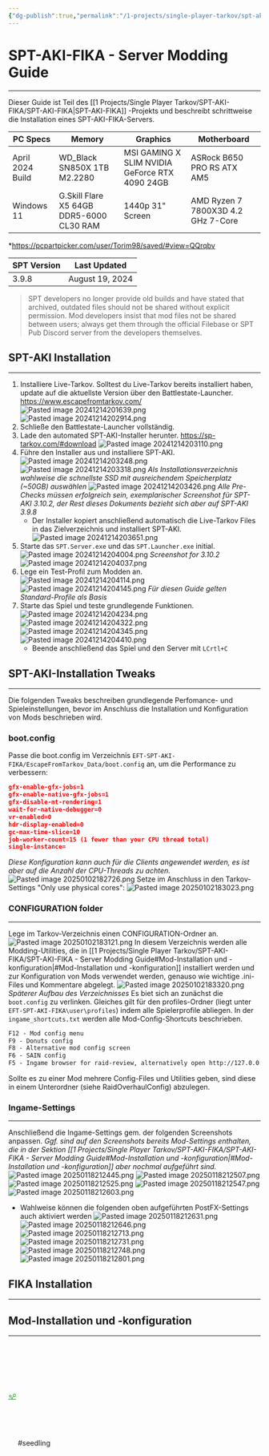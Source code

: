```yaml
---
{"dg-publish":true,"permalink":"/1-projects/single-player-tarkov/spt-aki-fika/spt-aki-fika-server-modding-guide/","created":"2024-11-23T16:51:04.000+01:00","updated":"2025-01-18T21:29:24.894+01:00"}
---
```


# SPT-AKI-FIKA - Server Modding Guide
---
Dieser Guide ist Teil des [[1 Projects/Single Player Tarkov/SPT-AKI-FIKA/SPT-AKI-FIKA\|SPT-AKI-FIKA]] -Projekts und beschreibt schrittweise die Installation eines SPT-AKI-FIKA-Servers.

| PC Specs         | Memory                                   | Graphics                                       | Motherboard                        |
| ---------------- | ---------------------------------------- | ---------------------------------------------- | ---------------------------------- |
| April 2024 Build | WD_Black SN850X 1TB M2.2280              | MSI GAMING X SLIM NVIDIA GeForce RTX 4090 24GB | ASRock B650 PRO RS ATX AM5         |
| Windows 11       | G.Skill Flare X5 64GB DDR5-6000 CL30 RAM | 1440p 31" Screen                               | AMD Ryzen 7 7800X3D 4.2 GHz 7-Core |
*https://pcpartpicker.com/user/Torim98/saved/#view=QQrqbv

| SPT Version | Last Updated    |
| ----------- | --------------- |
| 3.9.8       | August 19, 2024 |
> SPT developers no longer provide old builds and have stated that archived, outdated files should not be shared without explicit permission. Mod developers insist that mod files not be shared between users; always get them through the official Filebase or SPT Pub Discord server from the developers themselves.
## SPT-AKI Installation
---
1. Installiere Live-Tarkov. Solltest du Live-Tarkov bereits installiert haben, update auf die aktuellste Version über den Battlestate-Launcher.
	https://www.escapefromtarkov.com/
	![Pasted image 20241214201639.png](/img/user/6%20System/assets/Pasted%20image%2020241214201639.png)
	![Pasted image 20241214202914.png](/img/user/6%20System/assets/Pasted%20image%2020241214202914.png)
2. Schließe den Battlestate-Launcher vollständig.
3. Lade den automated SPT-AKI-Installer herunter.
	https://sp-tarkov.com/#download
	![Pasted image 20241214203110.png](/img/user/6%20System/assets/Pasted%20image%2020241214203110.png)
4. Führe den Installer aus und installiere SPT-AKI.
	![Pasted image 20241214203248.png](/img/user/6%20System/assets/Pasted%20image%2020241214203248.png)
	![Pasted image 20241214203318.png](/img/user/6%20System/assets/Pasted%20image%2020241214203318.png)
	*Als Installationsverzeichnis wahlweise die schnellste SSD mit ausreichendem Speicherplatz (~50GB) auswählen*
	![Pasted image 20241214203426.png](/img/user/6%20System/assets/Pasted%20image%2020241214203426.png)
	*Alle Pre-Checks müssen erfolgreich sein, exemplarischer Screenshot für SPT-AKI 3.10.2, der Rest dieses Dokuments bezieht sich aber auf SPT-AKI 3.9.8*
	- Der Installer kopiert anschließend automatisch die Live-Tarkov Files in das Zielverzeichnis und installiert SPT-AKI.
	![Pasted image 20241214203651.png](/img/user/6%20System/assets/Pasted%20image%2020241214203651.png)
5. Starte das `SPT.Server.exe` und das `SPT.Launcher.exe` initial.
	![Pasted image 20241214204004.png](/img/user/6%20System/assets/Pasted%20image%2020241214204004.png)
	*Screenshot for 3.10.2*
	![Pasted image 20241214204037.png](/img/user/6%20System/assets/Pasted%20image%2020241214204037.png)
6. Lege ein Test-Profil zum Modden an.
	![Pasted image 20241214204114.png](/img/user/6%20System/assets/Pasted%20image%2020241214204114.png)
	![Pasted image 20241214204145.png](/img/user/6%20System/assets/Pasted%20image%2020241214204145.png)
	*Für diesen Guide gelten Standard-Profile als Basis*
7. Starte das Spiel und teste grundlegende Funktionen.
	![Pasted image 20241214204234.png](/img/user/6%20System/assets/Pasted%20image%2020241214204234.png)
	![Pasted image 20241214204322.png](/img/user/6%20System/assets/Pasted%20image%2020241214204322.png)
	![Pasted image 20241214204345.png](/img/user/6%20System/assets/Pasted%20image%2020241214204345.png)
	![Pasted image 20241214204410.png](/img/user/6%20System/assets/Pasted%20image%2020241214204410.png)
	- Beende anschließend das Spiel und den Server mit `LCrtl+C`
## SPT-AKI-Installation Tweaks
---
Die folgenden Tweaks beschreiben grundlegende Perfomance- und Spieleinstellungen, bevor im Anschluss die Installation und Konfiguration von Mods beschrieben wird.
### boot.config
Passe die boot.config im Verzeichnis `EFT-SPT-AKI-FIKA/EscapeFromTarkov_Data/boot.config` an, um die Performance zu verbessern:
```JSON
gfx-enable-gfx-jobs=1
gfx-enable-native-gfx-jobs=1
gfx-disable-mt-rendering=1
wait-for-native-debugger=0
vr-enabled=0
hdr-display-enabled=0
gc-max-time-slice=10
job-worker-count=15 (1 fewer than your CPU thread total)
single-instance=
```
*Diese Konfiguration kann auch für die Clients angewendet werden, es ist aber auf die Anzahl der CPU-Threads zu achten.*
![Pasted image 20250102182726.png](/img/user/6%20System/assets/Pasted%20image%2020250102182726.png)
Setze im Anschluss in den Tarkov-Settings "Only use physical cores":
![Pasted image 20250102183023.png](/img/user/6%20System/assets/Pasted%20image%2020250102183023.png)
### CONFIGURATION folder
---
Lege im Tarkov-Verzeichnis einen CONFIGURATION-Ordner an.
![Pasted image 20250102183121.png](/img/user/6%20System/assets/Pasted%20image%2020250102183121.png)
In diesem Verzeichnis werden alle Modding-Utilities, die in [[1 Projects/Single Player Tarkov/SPT-AKI-FIKA/SPT-AKI-FIKA - Server Modding Guide#Mod-Installation und -konfiguration\|#Mod-Installation und -konfiguration]] installiert werden und zur Konfiguration von Mods verwendet werden, genauso wie wichtige .ini-Files und Kommentare abgelegt.
![Pasted image 20250102183320.png](/img/user/6%20System/assets/Pasted%20image%2020250102183320.png)
*Späterer Aufbau des Verzeichnisses*
Es biet sich an zunächst die `boot.config` zu verlinken. Gleiches gilt für den profiles-Ordner (liegt unter `EFT-SPT-AKI-FIKA\user\profiles`) indem alle Spielerprofile abliegen. In der `ingame_shortcuts.txt` werden alle Mod-Config-Shortcuts beschrieben.
```ingame_shortcuts.txt
F12 - Mod config menu
F9 - Donuts config
F8 - Alternative mod config screen
F6 - SAIN config
F5 - Ingame browser for raid-review, alternatively open http://127.0.0.1:7829/ in browser
```
Sollte es zu einer Mod mehrere Config-Files und Utilities geben, sind diese in einem Unterordner (siehe RaidOverhaulConfig) abzulegen.
### Ingame-Settings
---
Anschließend die Ingame-Settings gem. der folgenden Screenshots anpassen.
*Ggf. sind auf den Screenshots bereits Mod-Settings enthalten, die in der Sektion [[1 Projects/Single Player Tarkov/SPT-AKI-FIKA/SPT-AKI-FIKA - Server Modding Guide#Mod-Installation und -konfiguration\|#Mod-Installation und -konfiguration]] aber nochmal aufgeführt sind.*
![Pasted image 20250118212445.png](/img/user/6%20System/assets/Pasted%20image%2020250118212445.png)
![Pasted image 20250118212507.png](/img/user/6%20System/assets/Pasted%20image%2020250118212507.png)
![Pasted image 20250118212525.png](/img/user/6%20System/assets/Pasted%20image%2020250118212525.png)
![Pasted image 20250118212547.png](/img/user/6%20System/assets/Pasted%20image%2020250118212547.png)
![Pasted image 20250118212603.png](/img/user/6%20System/assets/Pasted%20image%2020250118212603.png)
- Wahlweise können die folgenden oben aufgeführten PostFX-Settings auch aktiviert werden
![Pasted image 20250118212631.png](/img/user/6%20System/assets/Pasted%20image%2020250118212631.png)
![Pasted image 20250118212646.png](/img/user/6%20System/assets/Pasted%20image%2020250118212646.png)
![Pasted image 20250118212713.png](/img/user/6%20System/assets/Pasted%20image%2020250118212713.png)
![Pasted image 20250118212731.png](/img/user/6%20System/assets/Pasted%20image%2020250118212731.png)
![Pasted image 20250118212748.png](/img/user/6%20System/assets/Pasted%20image%2020250118212748.png)
![Pasted image 20250118212801.png](/img/user/6%20System/assets/Pasted%20image%2020250118212801.png)
## FIKA Installation
---
## Mod-Installation und -konfiguration
---
<?xml version="1.0" encoding="UTF-8"?><svg xmlns="http://www.w3.org/2000/svg" width="15" height="205" version="1.1" viewBox="0 0 39.688 54.24"> <g transform="translate(-69.7 -93.956)" fill="none" stroke="#008000">  <path d="m69.7 146.87h39.688" stroke-width="2.6458"/>  <g transform="translate(-.36252)">   <path d="m89.544 146.87v-6.794" stroke-width="2.6458"/>   <path d="m88.77 141.34 6.6272-8.1886" stroke-width="2.3347"/>   <path d="m89.919 141.46-5.5766-5.8386" stroke-width="2.3102"/>  </g>  <circle cx="100.95" cy="126.47" r="6.9136" stroke-width="2.6458"/>  <circle cx="79.351" cy="130.4" r="5.0854" stroke-width="2.6458"/> </g></svg> #seedling 